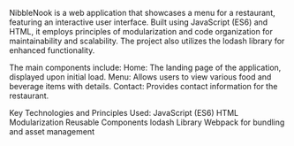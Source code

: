 NibbleNook is a web application that showcases a menu for a restaurant, featuring an interactive user interface. Built using JavaScript (ES6) and HTML, it employs principles of modularization and code organization for maintainability and scalability. The project also utilizes the lodash library for enhanced functionality. 

The main components include:
  Home: The landing page of the application, displayed upon initial load.
  Menu: Allows users to view various food and beverage items with details.
  Contact: Provides contact information for the restaurant.
  
Key Technologies and Principles Used:
  JavaScript (ES6)
  HTML
  Modularization
  Reusable Components
  lodash Library
  Webpack for bundling and asset management
